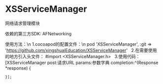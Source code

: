 # XSServiceManager
网络请求管理模块

依赖的第三方SDK:
 AFNetworking

使用方法：\n
1.cocoapod的配置文件：\n
  pod 'XSServiceManager', :git => 'https://github.com/xingshuaiEducation/XSServiceManager'
  
2.在需要使用的地方引入头文件：
  #import <XSServiceManager.h>
  
3.使用代码：
  [XSServiceManager post:请求URL params:参数字典 completion:^(Response *response) {
        
    }];
